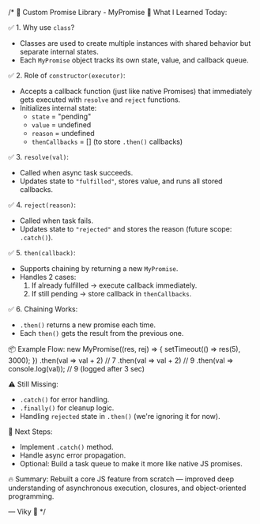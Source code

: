 /*
📌 Custom Promise Library - MyPromise
🧠 What I Learned Today:

✅ 1. Why use `class`?
- Classes are used to create multiple instances with shared behavior but separate internal states.
- Each `MyPromise` object tracks its own state, value, and callback queue.

✅ 2. Role of `constructor(executor)`:
- Accepts a callback function (just like native Promises) that immediately gets executed with `resolve` and `reject` functions.
- Initializes internal state:
    - `state` = "pending"
    - `value` = undefined
    - `reason` = undefined
    - `thenCallbacks` = [] (to store `.then()` callbacks)

✅ 3. `resolve(val)`:
- Called when async task succeeds.
- Updates state to `"fulfilled"`, stores value, and runs all stored callbacks.

✅ 4. `reject(reason)`:
- Called when task fails.
- Updates state to `"rejected"` and stores the reason (future scope: `.catch()`).

✅ 5. `then(callback)`:
- Supports chaining by returning a new `MyPromise`.
- Handles 2 cases:
    1. If already fulfilled → execute callback immediately.
    2. If still pending → store callback in `thenCallbacks`.

✅ 6. Chaining Works:
- `.then()` returns a new promise each time.
- Each `then()` gets the result from the previous one.

📦 Example Flow:
new MyPromise((res, rej) => {
    setTimeout(() => res(5), 3000);
})
.then(val => val + 2)  // 7
.then(val => val + 2)  // 9
.then(val => console.log(val));  // 9 (logged after 3 sec)

⚠️ Still Missing:
- `.catch()` for error handling.
- `.finally()` for cleanup logic.
- Handling `rejected` state in `.then()` (we're ignoring it for now).

🚀 Next Steps:
- Implement `.catch()` method.
- Handle async error propagation.
- Optional: Build a task queue to make it more like native JS promises.

🔥 Summary:
Rebuilt a core JS feature from scratch — improved deep understanding of asynchronous execution, closures, and object-oriented programming.

— Viky 🚀
*/
